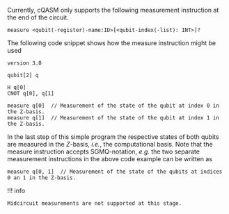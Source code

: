 Currently, cQASM only supports the following measurement instruction at the end of the circuit.

`measure <qubit(-register)-name:ID>[<qubit-index(-list): INT>]?`

The following code snippet shows how the measure instruction might be used

```
version 3.0

qubit[2] q

H q[0]
CNOT q[0], q[1]

measure q[0]  // Measurement of the state of the qubit at index 0 in the Z-basis.
measure q[1]  // Measurement of the state of the qubit at index 1 in the Z-basis.
```

In the last step of this simple program the respective states of both qubits are measured in the $Z$-basis, _i.e._, the computational basis.
Note that the measure instruction accepts SGMQ-notation, _e.g._ the two separate measurement instructions in the above code example can be written as

```
measure q[0, 1]  // Measurement of the state of the qubits at indices 0 an 1 in the Z-basis.
```

!!! info

    Midcircuit measurements are not supported at this stage.

